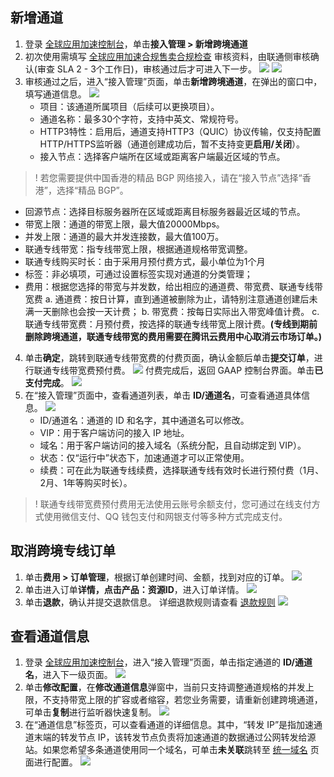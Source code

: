 ## 新增通道

1. 登录 [全球应用加速控制台](https://console.cloud.tencent.com/gaap)，单击**接入管理 > 新增跨境通道**
2. 初次使用需填写 [全球应用加速合规售卖合规检查](https://console.cloud.tencent.com/vpc/ccn/apply) 审核资料，由联通侧审核确认(审查 SLA 2 - 3个工作日)，审核通过后才可进入下一步。
   ![](https://qcloudimg.tencent-cloud.cn/raw/245f09dbbf8fb57311e86794c96a97a8.png)
   ![](https://qcloudimg.tencent-cloud.cn/raw/03e7353654dd59438651110bd4483867.png)
3. 审核通过之后，进入“接入管理”页面，单击**新增跨境通道**，在弹出的窗口中，填写通道信息。
   ![](https://qcloudimg.tencent-cloud.cn/raw/f53bde2fbaf0855fa8574a4cf98da38f.png)
   - 项目：该通道所属项目（后续可以更换项目）。
   - 通道名称：最多30个字符，支持中英文、常规符号。
   - HTTP3特性：启用后，通道支持HTTP3（QUIC）协议传输，仅支持配置HTTP/HTTPS监听器（通道创建成功后，暂不支持变更**启用/关闭**）。
   - 接入节点：选择客户端所在区域或距离客户端最近区域的节点。
>
> ! 若您需要提供中国香港的精品 BGP 网络接入，请在“接入节点”选择“香港”，选择“精品 BGP”。
>
 - 回源节点：选择目标服务器所在区域或距离目标服务器最近区域的节点。
 - 带宽上限：通道的带宽上限，最大值20000Mbps。
 - 并发上限：通道的最大并发连接数，最大值100万。
 - 联通专线带宽：指专线带宽上限，根据通道规格带宽调整。
 - 联通专线购买时长：由于采用月预付费方式，最小单位为1个月
 - 标签：非必填项，可通过设置标签实现对通道的分类管理；
 - 费用：根据您选择的带宽与并发数，给出相应的通道费、带宽费、联通专线带宽费
  a. 通道费：按日计算，直到通道被删除为止，请特别注意通道创建后未满一天删除也会按一天计费； 
  b. 带宽费：按每日实际出入带宽峰值计费。
  c. 联通专线带宽费：月预付费，按选择的联通专线带宽上限计费。**(专线到期前删除跨境通道，联通专线带宽的费用需要在腾讯云费用中心取消云市场订单。)**

4. 单击**确定**，跳转到联通专线带宽费的付费页面，确认金额后单击**提交订单**，进行联通专线带宽费预付费。
   ![](https://qcloudimg.tencent-cloud.cn/raw/fcec68c5220503f166ca528a92e53188.png)
   付费完成后，返回 GAAP 控制台界面。单击**已支付完成**。
   ![](https://qcloudimg.tencent-cloud.cn/raw/acb02761a4064e1cae8892532b71372f.png)
5. 在“接入管理”页面中，查看通道列表，单击 **ID/通道名**，可查看通道具体信息。
![](https://qcloudimg.tencent-cloud.cn/raw/53aa6f080a93abf53e94ab585c4dd5d2.png)
   - ID/通道名：通道的 ID 和名字，其中通道名可以修改。
   - VIP：用于客户端访问的接入 IP 地址。
   - 域名：用于客户端访问的接入域名（系统分配，且自动绑定到 VIP）。
   - 状态：仅“运行中”状态下，加速通道才可以正常使用。
   - 续费：可在此为联通专线续费，选择联通专线有效时长进行预付费（1月、2月、1年等购买时长）。
 
>! 联通专线带宽费预付费用无法使用云账号余额支付，您可通过在线支付方式使用微信支付、QQ 钱包支付和网银支付等多种方式完成支付。
## 取消跨境专线订单

1. 单击**费用 > 订单管理**，根据订单创建时间、金额，找到对应的订单。
   ![](https://qcloudimg.tencent-cloud.cn/raw/8ddfb836c6a713a092c5a7f0f181e6b7.png)
2. 单击进入订单**详情，**点击**产品：资源ID**，进入订单详情。
   ![](https://qcloudimg.tencent-cloud.cn/raw/9388e276f8c6ce1fa9ad90c40adf0a89.png)
3. 单击**退款**，确认并提交退款信息。
   详细退款规则请查看 [退款规则](https://cloud.tencent.com/document/product/306/30021)
   ![](https://qcloudimg.tencent-cloud.cn/raw/3632f1e77389958278903e8385b27f4a.png)



## 查看通道信息

1. 登录 [全球应用加速控制台](https://console.cloud.tencent.com/gaap)，进入“接入管理”页面，单击指定通道的 **ID/通道名**，进入下一级页面。
   ![](https://qcloudimg.tencent-cloud.cn/raw/4880fea1db861598fac59bfe936c196c.png)
2. 单击**修改配置**，在**修改通道信息**弹窗中，当前只支持调整通道规格的并发上限，不支持带宽上限的扩容或者缩容，若您业务需要，请重新创建跨境通道，可单击**复制**进行监听器快速复制。
   ![](https://qcloudimg.tencent-cloud.cn/raw/01b41b4335edecdde68b95c53528ef05.png)
3. 在“通道信息”标签页，可以查看通道的详细信息。其中，“转发 IP”是指加速通道末端的转发节点 IP，该转发节点负责将加速通道的数据通过公网转发给源站。如果您希望多条通道使用同一个域名，可单击**未关联**跳转至 [统一域名](https://console.cloud.tencent.com/gaap/domain) 页面进行配置。
   ![](https://qcloudimg.tencent-cloud.cn/raw/98d35ef01b16b68ddcc7b54052285462.png)
